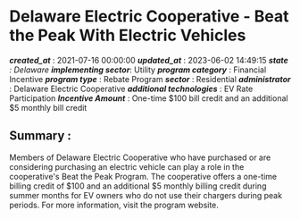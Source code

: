 # Delaware Electric Cooperative - Beat the Peak With Electric Vehicles 
 ***created_at*** : 2021-07-16 00:00:00 
 ***updated_at*** : 2023-06-02 14:49:15 
 ***state** : Delaware 
 **implementing sector***: Utility 
 ***program category*** : Financial Incentive 
 ***program type*** : Rebate Program 
 ***sector*** : Residential 
 ***administrator*** : Delaware Electric Cooperative 
 ***additional technologies*** : EV Rate Participation 
 ***Incentive Amount*** : One-time $100 bill credit and an additional $5 monthly bill credit

 
 ## Summary : 
 Members of Delaware Electric Cooperative who have purchased or are considering
purchasing an electric vehicle can play a role in the cooperative's Beat the
Peak Program. The cooperative offers a one-time billing credit of $100 and an
additional $5 monthly billing credit during summer months for EV owners who do
not use their chargers during peak periods. For more information, visit the
program website.

 
 
